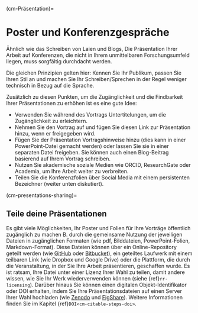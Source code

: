 (cm-Präsentation)=
# Poster und Konferenzgespräche

Ähnlich wie das Schreiben von Laien und Blogs, Die Präsentation Ihrer Arbeit auf Konferenzen, die nicht in Ihrem unmittelbaren Forschungsumfeld liegen, muss sorgfältig durchdacht werden.

Die gleichen Prinzipien gelten hier: Kennen Sie Ihr Publikum, passen Sie Ihren Stil an und machen Sie Ihr Schreiben/Sprechen in der Regel weniger technisch in Bezug auf die Sprache.

Zusätzlich zu diesen Punkten, um die Zugänglichkeit und die Findbarkeit Ihrer Präsentationen zu erhöhen ist es eine gute Idee:
* Verwenden Sie während des Vortrags Untertitelungen, um die Zugänglichkeit zu erleichtern.
* Nehmen Sie den Vortrag auf und fügen Sie diesen Link zur Präsentation hinzu, wenn er freigegeben wird.
* Fügen Sie der Präsentation Vortragshinweise hinzu (dies kann in einer PowerPoint-Datei gemacht werden) oder lassen Sie sie in einer separaten Datei freigeben. Sie können auch einen Blog-Beitrag basierend auf Ihrem Vortrag schreiben.
* Nutzen Sie akademische soziale Medien wie ORCID, ResearchGate oder Academia, um Ihre Arbeit weiter zu verbreiten.
* Teilen Sie die Konferenzfolien über Social Media mit einem persistenten Bezeichner (weiter unten diskutiert).

(cm-presentations-sharing)=
## Teile deine Präsentationen

Es gibt viele Möglichkeiten, Ihr Poster und Folien für Ihre Vorträge öffentlich zugänglich zu machen B. durch die gemeinsame Nutzung der jeweiligen Dateien in zugänglichen Formaten (wie pdf, Bilddateien, PowerPoint-Folien, Markdown-Format). Diese Dateien können über ein Online-Repository geteilt werden (wie [GitHub](https://github.com/) oder [Bitbucket](https://bitbucket.org/)), ein geteiltes Laufwerk mit einem teilbaren Link (wie Dropbox und Google Drive) oder die Plattform, die durch die Veranstaltung, in der Sie Ihre Arbeit präsentieren, geschaffen wurde. Es ist ratsam, Ihre Datei unter einer Lizenz Ihrer Wahl zu teilen, damit andere wissen, wie Sie Ihr Werk wiederverwenden können (siehe {ref}`rr-licensing`). Darüber hinaus Sie können einen digitalen Objekt-Identifikator oder DOI erhalten, indem Sie Ihre Präsentationsdateien auf einen Server Ihrer Wahl hochladen (wie [Zenodo](https://zenodo.org/) und [FigShare](https://figshare.com/)). Weitere Informationen finden Sie im Kapitel {ref}`DOI<cm-citable-steps-doi>`.
